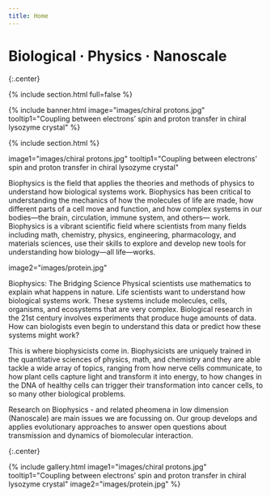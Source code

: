 ```yaml
---
title: Home
---
```


# Biological · Physics · Nanoscale


{:.center}

{% include section.html full=false %}

{% include banner.html image="images/chiral protons.jpg" 
  tooltip1="Coupling between electrons’ spin and proton transfer in chiral lysozyme crystal" %}

{% include section.html %}

image1="images/chiral protons.jpg" 
  tooltip1="Coupling between electrons’ spin and proton transfer in chiral lysozyme crystal"
  
Biophysics is the field that applies the theories and methods of physics to understand how biological systems work. Biophysics has been critical to understanding the mechanics of how the molecules of life are made, how different parts of a cell move and function, and how complex systems in our bodies—the brain, circulation, immune system, and others— work. Biophysics is a vibrant scientific field where scientists from many fields including math, chemistry, physics, engineering, pharmacology, and materials sciences, use their skills to explore and develop new tools for understanding how biology—all life—works.

image2="images/protein.jpg"

Biophysics: The Bridging Science
Physical scientists use mathematics to explain what happens in nature. Life scientists want to understand how biological systems work. These systems include molecules, cells, organisms, and ecosystems that are very complex. Biological research in the 21st century involves experiments that produce huge amounts of data. How can biologists even begin to understand this data or predict how these systems might work?

This is where biophysicists come in. Biophysicists are uniquely trained in the quantitative sciences of physics, math, and chemistry and they are able tackle a wide array of topics, ranging from how nerve cells communicate, to how plant cells capture light and transform it into energy, to how changes in the DNA of healthy cells can trigger their transformation into cancer cells, to so many other biological problems.

Research on Biophysics - and related pheomena in low dimension (Nanoscale) are main issues we are focussing on. Our group develops and applies evolutionary approaches to answer open questions about transmission and dynamics of biomolecular interaction.

{:.center} 

{%
  include gallery.html
  image1="images/chiral protons.jpg" 
  tooltip1="Coupling between electrons’ spin and proton transfer in chiral lysozyme crystal"
  image2="images/protein.jpg"
 %}
